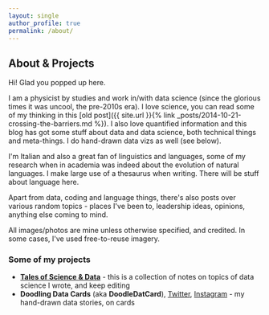```yaml
---
layout: single
author_profile: true
permalink: /about/
---
```


## About & Projects

Hi! Glad you popped up here.

I am a physicist by studies and work in/with data science (since the glorious times it was uncool, the pre-2010s era). I love science, you can read some of my thinking in this [old post]({{ site.url }}{% link _posts/2014-10-21-crossing-the-barriers.md %}). I also love quantified information and this blog has got some stuff about data and data science, both technical things and meta-things. I do hand-drawn data vizs as well (see below).

I'm Italian and also a great fan of linguistics and languages, some of my research when in academia was indeed about the evolution of natural languages. I make large use of a thesaurus when writing. There will be stuff about language here.

Apart from data, coding and language things, there's also posts over various random topics - places I've been to, leadership ideas, opinions, anything else coming to mind.

All images/photos are mine unless otherwise specified, and credited. In some cases, I've used free-to-reuse imagery.

### Some of my projects

* <a href="https://martinapugliese.gitbook.io/tales-of-science-and-data/" target="_blank">**Tales of Science & Data**</a> - this is a collection of notes on topics of data science I wrote, and keep editing
* **Doodling Data Cards** (aka **DoodleDatCard**), <a href="https://twitter.com/DoodleDatCard" target="_blank">Twitter</a>, <a href="https://www.instagram.com/doodledatcard/" target="_blank">Instagram</a> - my hand-drawn data stories, on cards
